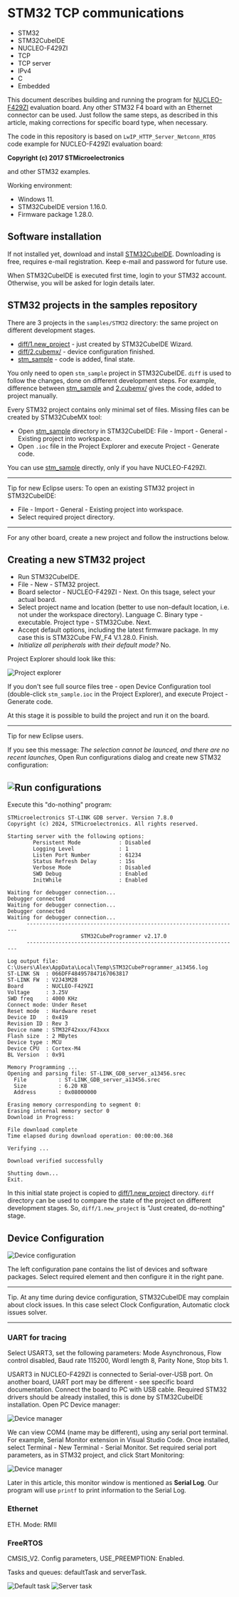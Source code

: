 # STM32 TCP communications

- STM32
- STM32CubeIDE
- NUCLEO-F429ZI
- TCP
- TCP server
- IPv4
- C
- Embedded

This document describes building and running the program for [NUCLEO-F429ZI](https://www.st.com/en/evaluation-tools/nucleo-f429zi.html) evaluation board. Any other STM32 F4 board with an Ethernet connector can be used. Just follow the same steps, as described in this article, making corrections for specific board type, when necessary.

The code in this repository is based on `LwIP_HTTP_Server_Netconn_RTOS` code example for NUCLEO-F429ZI evaluation board: 

**Copyright (c) 2017 STMicroelectronics** 

and other STM32 examples.

Working environment:
- Windows 11.
- STM32CubeIDE version 1.16.0.
- Firmware package 1.28.0.

## Software installation

If not installed yet, download and install [STM32CubeIDE](https://www.st.com/en/development-tools/stm32cubeide.html). Downloading is free, requires e-mail registration. Keep e-mail and password for future use.

When STM32CubeIDE is executed first time, login to your STM32 account. Otherwise, you will be asked for login details later.

## STM32 projects in the samples repository

There are 3 projects in the `samples/STM32` directory: the same project on different development stages.
- [diff/1.new_project](diff/1.new_project/) - just created by STM32CubeIDE Wizard.
- [diff/2.cubemx/](diff/2.cubemx/) - device configuration finished.
- [stm_sample](stm_sample/) - code is added, final state.

You only need to open `stm_sample` project in STM32CubeIDE. `diff` is used to follow the changes, done on different development steps. For example, difference between [stm_sample](stm_sample/) and [2.cubemx/](diff/diff/2.cubemx/) gives the code, added to project manually.

Every STM32 project contains only minimal set of files. Missing files can be created by STM32CubeMX tool:
- Open [stm_sample](stm_sample/) directory in STM32CubeIDE: File - Import - General - Existing project into workspace.
- Open `.ioc` file in the Project Explorer and execute Project - Generate code.

You can use [stm_sample](stm_sample/) directly, only if you have NUCLEO-F429ZI. 

---

Tip for new Eclipse users:
To open an existing STM32 project in STM32CubeIDE:
- File - Import - General - Existing project into workspace.
- Select required project directory.
---

For any other board, create a new project and follow the instructions below.

## Creating a new STM32 project

- Run STM32CubeIDE.
- File - New - STM32 project.
- Board selector - NUCLEO-F429ZI - Next. On this tsage, select your actual board.
- Select project name and location (better to use non-default location, i.e. not under the workspace directory). Language C. Binary type - executable. Project type - STM32Cube. Next.
- Accept default options, including the latest firmware package. In my case this is STM32Cube FW_F4 V.1.28.0. Finish.
- *Initialize all peripherals with their default mode?* No.

Project Explorer should look like this:

![Project explorer](../images/project_explorer.png)


If you don't see full source files tree - open Device Configuration tool (double-click `stm_sample.ioc` in the Project Explorer), and execute Project - Generate code.

At this stage it is possible to build the project and run it on the board. 

---
Tip for new Eclipse users.

If you see this message:
*The selection cannot be launced, and there are no recent launches*, 
Open Run configurations dialog and create new STM32 configuration:

![Run configurations](../images/run_configurations.png)
---

Execute this "do-nothing" program:

```
STMicroelectronics ST-LINK GDB server. Version 7.8.0
Copyright (c) 2024, STMicroelectronics. All rights reserved.

Starting server with the following options:
        Persistent Mode            : Disabled
        Logging Level              : 1
        Listen Port Number         : 61234
        Status Refresh Delay       : 15s
        Verbose Mode               : Disabled
        SWD Debug                  : Enabled
        InitWhile                  : Enabled

Waiting for debugger connection...
Debugger connected
Waiting for debugger connection...
Debugger connected
Waiting for debugger connection...
      -------------------------------------------------------------------
                       STM32CubeProgrammer v2.17.0                  
      -------------------------------------------------------------------

Log output file:   C:\Users\Alex\AppData\Local\Temp\STM32CubeProgrammer_a13456.log
ST-LINK SN  : 066DFF484957847167063817
ST-LINK FW  : V2J43M28
Board       : NUCLEO-F429ZI
Voltage     : 3.25V
SWD freq    : 4000 KHz
Connect mode: Under Reset
Reset mode  : Hardware reset
Device ID   : 0x419
Revision ID : Rev 3
Device name : STM32F42xxx/F43xxx
Flash size  : 2 MBytes
Device type : MCU
Device CPU  : Cortex-M4
BL Version  : 0x91

Memory Programming ...
Opening and parsing file: ST-LINK_GDB_server_a13456.srec
  File          : ST-LINK_GDB_server_a13456.srec
  Size          : 6.20 KB 
  Address       : 0x08000000 

Erasing memory corresponding to segment 0:
Erasing internal memory sector 0
Download in Progress:

File download complete
Time elapsed during download operation: 00:00:00.368

Verifying ...

Download verified successfully 

Shutting down...
Exit.
```

In this initial state project is copied to [diff/1.new_project](diff/1.new_project/) directory. `diff` directory can be used to compare the state of the project on different development stages. So, `diff/1.new_project` is "Just created, do-nothing" stage. 



## Device Configuration

![Device configuration](../images/device_config.png)

The left configuration pane contains the list of devices and software packages. Select required element and then configure it in the right pane.

---

Tip. 
At any time during device configuration, STM32CubeIDE may complain about clock issues. In this case select Clock Configuration, Automatic clock issues solver.

---

### UART for tracing

Select USART3, set the following parameters: Mode Asynchronous, Flow control disabled, Baud rate 115200, Wordl length 8, Parity None, Stop bits 1.

USART3 in NUCLEO-F429ZI is connected to Serial-over-USB port. On another board, UART port may be different - see specific board documentation. Connect the board to PC with USB cable. Required STM32 drivers should be already installed, this is done by STM32CubeIDE installation. Open PC Device manager:

![Device manager](../images/com_port.png)

We can view COM4 (name may be different), using any serial port terminal. For example, Serial Monitor extension in Visual Studio Code. Once installed, select Terminal - New Terminal - Serial Monitor. Set required serial port parameters, as in STM32 project, and click Start Monitoring:

![Device manager](../images/serial_monitor.png)

Later in this article, this monitor window is mentioned as **Serial Log**. Our program will use `printf` to print information to the Serial Log.

### Ethernet

ETH. Mode: RMII

### FreeRTOS

CMSIS_V2. Config parameters, USE_PREEMPTION: Enabled.

Tasks and queues: defaultTask and serverTask. 

![Default task](../images/default_task.png) 
![Server task](../images/server_task.png)


